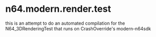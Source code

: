 # n64.modern.render.test

this is an attempt to do an automated compilation for the N64_3DRenderingTest that runs on CrashOverride's modern-n64sdk
